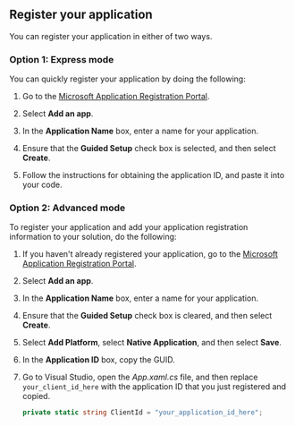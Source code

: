 
## Register your application
You can register your application in either of two ways.

### Option 1: Express mode
You can quickly register your application by doing the following:
1. Go to the [Microsoft Application Registration Portal](https://apps.dev.microsoft.com/portal/register-app?appType=mobileAndDesktopApp&appTech=windowsDesktop&step=configure).

2. Select **Add an app**.

3. In the **Application Name** box, enter a name for your application.

4. Ensure that the **Guided Setup** check box is selected, and then select **Create**.

5. Follow the instructions for obtaining the application ID, and paste it into your code.

### Option 2: Advanced mode
To register your application and add your application registration information to your solution, do the following:
1. If you haven't already registered your application, go to the [Microsoft Application Registration Portal](https://apps.dev.microsoft.com/portal/register-app).

2. Select **Add an app**.

3. In the **Application Name** box, enter a name for your application. 

4. Ensure that the **Guided Setup** check box is cleared, and then select **Create**.

5. Select **Add Platform**, select **Native Application**, and then select **Save**.

6. In the **Application ID** box, copy the GUID.

7. Go to Visual Studio, open the *App.xaml.cs* file, and then replace `your_client_id_here` with the application ID that you just registered and copied.

    ```csharp
    private static string ClientId = "your_application_id_here";
    ```
